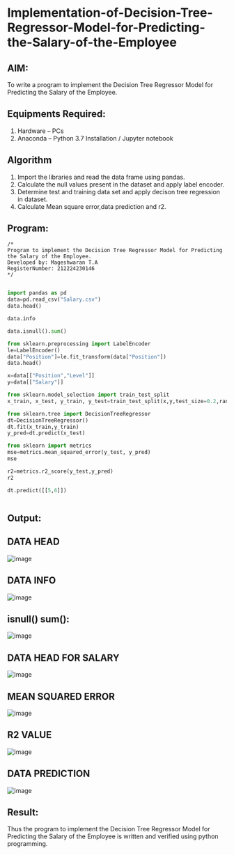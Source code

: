 # Implementation-of-Decision-Tree-Regressor-Model-for-Predicting-the-Salary-of-the-Employee

## AIM:
To write a program to implement the Decision Tree Regressor Model for Predicting the Salary of the Employee.

## Equipments Required:
1. Hardware – PCs
2. Anaconda – Python 3.7 Installation / Jupyter notebook

## Algorithm
1. Import the libraries and read the data frame using pandas.
2. Calculate the null values present in the dataset and apply label encoder.
3. Determine test and training data set and apply decison tree regression in dataset.
4. Calculate Mean square error,data prediction and r2. 
## Program:
```
/*
Program to implement the Decision Tree Regressor Model for Predicting the Salary of the Employee.
Developed by: Mageshwaran T.A
RegisterNumber: 212224230146
*/
```
```python

import pandas as pd
data=pd.read_csv("Salary.csv")
data.head()

data.info

data.isnull().sum()

from sklearn.preprocessing import LabelEncoder
le=LabelEncoder()
data["Position"]=le.fit_transform(data["Position"])
data.head()

x=data[["Position","Level"]]
y=data[["Salary"]]

from sklearn.model_selection import train_test_split
x_train, x_test, y_train, y_test=train_test_split(x,y,test_size=0.2,random_state=2)

from sklearn.tree import DecisionTreeRegressor
dt=DecisionTreeRegressor()
dt.fit(x_train,y_train)
y_pred=dt.predict(x_test)

from sklearn import metrics
mse=metrics.mean_squared_error(y_test, y_pred)
mse

r2=metrics.r2_score(y_test,y_pred)
r2

dt.predict([[5,6]])



```

## Output:
## DATA HEAD
![image](https://github.com/user-attachments/assets/40a317c6-2e26-46f9-8550-857b371b1a2d)
## DATA INFO
![image](https://github.com/user-attachments/assets/4152e9c3-8d2b-40a2-8daa-1617e173932d)
## isnull() sum():
![image](https://github.com/user-attachments/assets/43979d88-06d4-49d9-9340-8da0212d8e61)
## DATA HEAD FOR SALARY 
![image](https://github.com/user-attachments/assets/9678fb4b-bab8-4f48-bbf8-d0510e0ea305)
## MEAN SQUARED ERROR
![image](https://github.com/user-attachments/assets/a692d6e9-1e77-4344-a2a5-50bd6abe2384)
## R2 VALUE
![image](https://github.com/user-attachments/assets/db1eb5c1-f30a-4864-90ad-559c20d3312d)
## DATA PREDICTION

![image](https://github.com/user-attachments/assets/c8c498e6-b0ba-4772-8436-a2ecd1ca03c5)


## Result:
Thus the program to implement the Decision Tree Regressor Model for Predicting the Salary of the Employee is written and verified using python programming.
